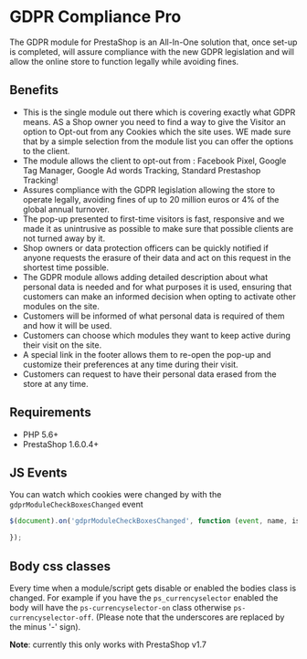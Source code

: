 # GDPR Compliance Pro

The GDPR module for PrestaShop is an All-In-One solution that, once set-up is completed, will assure compliance with the new GDPR legislation and will allow the online store to function legally while avoiding fines.

## Benefits

* This is the single module out there which is covering exactly what GDPR means. AS a Shop owner you need to find a way to give the Visitor an option to Opt-out from any Cookies which the site uses. WE made sure that by a simple selection from the module list you can offer the options to the client.
* The module allows the client to opt-out from : Facebook Pixel, Google Tag Manager, Google Ad words Tracking, Standard Prestashop Tracking!
* Assures compliance with the GDPR legislation allowing the store to operate legally, avoiding fines of up to 20 million euros or 4% of the global annual turnover.
* The pop-up presented to first-time visitors is fast, responsive and we made it as unintrusive as possible to make sure that possible clients are not turned away by it.
* Shop owners or data protection officers can be quickly notified if anyone requests the erasure of their data and act on this request in the shortest time possible.
* The GDPR module allows adding detailed description about what personal data is needed and for what purposes it is used, ensuring that customers can make an informed decision when opting to activate other modules on the site.
* Customers will be informed of what personal data is required of them and how it will be used.
* Customers can choose which modules they want to keep active during their visit on the site.
* A special link in the footer allows them to re-open the pop-up and customize their preferences at any time during their visit.
* Customers can request to have their personal data erased from the store at any time.

## Requirements
* PHP 5.6+
* PrestaShop 1.6.0.4+

## JS Events

You can watch which cookies were changed by with the `gdprModuleCheckBoxesChanged` event

```javascript
$(document).on('gdprModuleCheckBoxesChanged', function (event, name, isEnabled) {

});
```

## Body css classes

Every time when a module/script gets disable or enabled the bodies class is changed. For example if you have the `ps_currencyselector` enabled the body will have the `ps-currencyselector-on` class otherwise `ps-currencyselector-off`. (Please note that the underscores are replaced by the minus '-' sign).

**Note**: currently this only works with PrestaShop v1.7